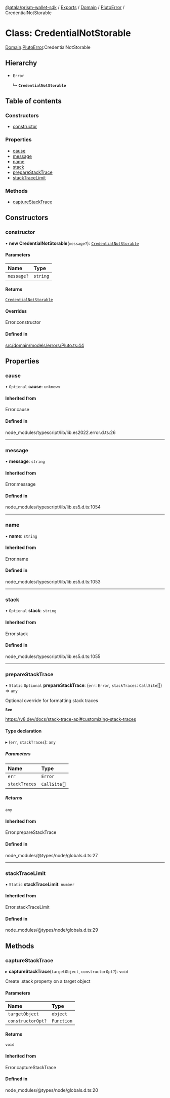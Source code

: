[@atala/prism-wallet-sdk](../README.md) / [Exports](../modules.md) / [Domain](../modules/Domain.md) / [PlutoError](../modules/Domain.PlutoError.md) / CredentialNotStorable

# Class: CredentialNotStorable

[Domain](../modules/Domain.md).[PlutoError](../modules/Domain.PlutoError.md).CredentialNotStorable

## Hierarchy

- `Error`

  ↳ **`CredentialNotStorable`**

## Table of contents

### Constructors

- [constructor](Domain.PlutoError.CredentialNotStorable.md#constructor)

### Properties

- [cause](Domain.PlutoError.CredentialNotStorable.md#cause)
- [message](Domain.PlutoError.CredentialNotStorable.md#message)
- [name](Domain.PlutoError.CredentialNotStorable.md#name)
- [stack](Domain.PlutoError.CredentialNotStorable.md#stack)
- [prepareStackTrace](Domain.PlutoError.CredentialNotStorable.md#preparestacktrace)
- [stackTraceLimit](Domain.PlutoError.CredentialNotStorable.md#stacktracelimit)

### Methods

- [captureStackTrace](Domain.PlutoError.CredentialNotStorable.md#capturestacktrace)

## Constructors

### constructor

• **new CredentialNotStorable**(`message?`): [`CredentialNotStorable`](Domain.PlutoError.CredentialNotStorable.md)

#### Parameters

| Name | Type |
| :------ | :------ |
| `message?` | `string` |

#### Returns

[`CredentialNotStorable`](Domain.PlutoError.CredentialNotStorable.md)

#### Overrides

Error.constructor

#### Defined in

[src/domain/models/errors/Pluto.ts:44](https://github.com/input-output-hk/atala-prism-wallet-sdk-ts/blob/1ffdae52df023bad4ba1a76cf6d76793dfc29b80/src/domain/models/errors/Pluto.ts#L44)

## Properties

### cause

• `Optional` **cause**: `unknown`

#### Inherited from

Error.cause

#### Defined in

node_modules/typescript/lib/lib.es2022.error.d.ts:26

___

### message

• **message**: `string`

#### Inherited from

Error.message

#### Defined in

node_modules/typescript/lib/lib.es5.d.ts:1054

___

### name

• **name**: `string`

#### Inherited from

Error.name

#### Defined in

node_modules/typescript/lib/lib.es5.d.ts:1053

___

### stack

• `Optional` **stack**: `string`

#### Inherited from

Error.stack

#### Defined in

node_modules/typescript/lib/lib.es5.d.ts:1055

___

### prepareStackTrace

▪ `Static` `Optional` **prepareStackTrace**: (`err`: `Error`, `stackTraces`: `CallSite`[]) => `any`

Optional override for formatting stack traces

**`See`**

https://v8.dev/docs/stack-trace-api#customizing-stack-traces

#### Type declaration

▸ (`err`, `stackTraces`): `any`

##### Parameters

| Name | Type |
| :------ | :------ |
| `err` | `Error` |
| `stackTraces` | `CallSite`[] |

##### Returns

`any`

#### Inherited from

Error.prepareStackTrace

#### Defined in

node_modules/@types/node/globals.d.ts:27

___

### stackTraceLimit

▪ `Static` **stackTraceLimit**: `number`

#### Inherited from

Error.stackTraceLimit

#### Defined in

node_modules/@types/node/globals.d.ts:29

## Methods

### captureStackTrace

▸ **captureStackTrace**(`targetObject`, `constructorOpt?`): `void`

Create .stack property on a target object

#### Parameters

| Name | Type |
| :------ | :------ |
| `targetObject` | `object` |
| `constructorOpt?` | `Function` |

#### Returns

`void`

#### Inherited from

Error.captureStackTrace

#### Defined in

node_modules/@types/node/globals.d.ts:20
